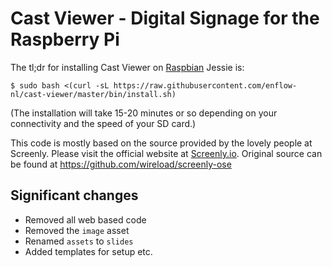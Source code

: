 # Cast Viewer - Digital Signage for the Raspberry Pi

The tl;dr for installing Cast Viewer on [Raspbian](https://www.raspberrypi.org/downloads/raspbian/) Jessie is:

```
$ sudo bash <(curl -sL https://raw.githubusercontent.com/enflow-nl/cast-viewer/master/bin/install.sh)
```

(The installation will take 15-20 minutes or so depending on your connectivity and the speed of your SD card.)

This code is mostly based on the source provided by the lovely people at Screenly. Please visit the official website at [Screenly.io](http://www.screenly.io). Original source can be found at https://github.com/wireload/screenly-ose

## Significant changes
- Removed all web based code
- Removed the `image` asset
- Renamed `assets` to `slides`
- Added templates for setup etc.

